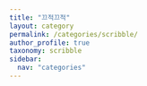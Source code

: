 ```yaml
---
title: "끄적끄적"
layout: category
permalink: /categories/scribble/
author_profile: true
taxonomy: scribble
sidebar:
  nav: "categories"
---
```

